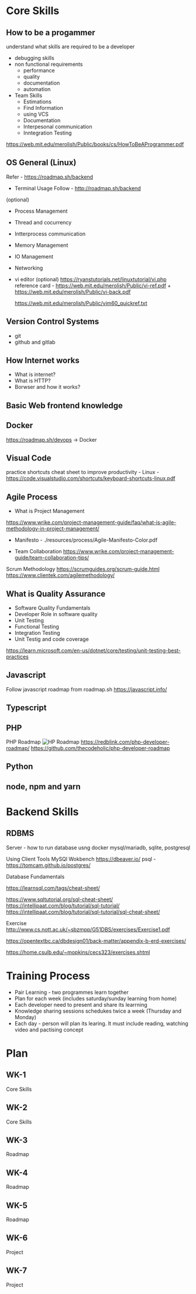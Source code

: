 # Core Skills

## How to be a progammer
understand what skills are required to be a developer
* debugging skills
* non functional requirements
    - performance
    - quality
    - documentation
    - automation
* Team Skills
    - Estimations
    - Find Information
    - using VCS
    - Documentation
    - Interpesonal communication
    - Inntegration Testing

https://web.mit.edu/merolish/Public/books/cs/HowToBeAProgrammer.pdf

## OS General (Linux)
Refer - https://roadmap.sh/backend
* Terminal Usage 
    Follow - http://roadmap.sh/backend

(optional)    
* Process Management 
* Thread and cocurrency
* Intterprocess communication
* Memory Management
* IO Management
* Networking

* vi editor (optional)
    https://ryanstutorials.net/linuxtutorial/vi.php
    reference card - https://web.mit.edu/merolish/Public/vi-ref.pdf
    + 
    https://web.mit.edu/merolish/Public/vi-back.pdf

    https://web.mit.edu/merolish/Public/vim60_quickref.txt


## Version Control Systems
* git
* github and gitlab

## How Internet works
* What is internet?
* What is HTTP?
* Borwser and how it works?

## Basic Web frontend knowledge

## Docker
https://roadmap.sh/devops -> Docker

## Visual Code
practice shortcuts cheat sheet to improve productivity - 
Linux - https://code.visualstudio.com/shortcuts/keyboard-shortcuts-linux.pdf

## Agile Process
* What is Project Management

https://www.wrike.com/project-management-guide/faq/what-is-agile-methodology-in-project-management/


* Manifesto - ./resources/process/Agile-Manifesto-Color.pdf

* Team Collaboration
https://www.wrike.com/project-management-guide/team-collaboration-tips/

Scrum Methodology
https://scrumguides.org/scrum-guide.html
https://www.clientek.com/agilemethodology/


## What is Quality Assurance

* Software Quality Fundamentals
* Developer Role in software quality
* Unit Testing
* Functional Testing
* Integration Testing
* Unit Testig and code coverage

https://learn.microsoft.com/en-us/dotnet/core/testing/unit-testing-best-practices



## Javascript
Follow javascript roadmap from roadmap.sh
https://javascript.info/

## Typescript

## PHP
PHP Roadmap
![HP Roadmap](resources/images/php-roadmap.jpeg)
https://redblink.com/php-developer-roadmap/
https://github.com/thecodeholic/php-developer-roadmap

## Python


## node, npm and yarn


# Backend Skills

## RDBMS
Server - how to run database usng docker
mysql/mariadb, sqlite, postgresql

Using Client Tools
MySQl Wokbench
https://dbeaver.io/
psql - https://tomcam.github.io/postgres/

Database Fundamentals

https://learnsql.com/tags/cheat-sheet/

https://www.sqltutorial.org/sql-cheat-sheet/
https://intellipaat.com/blog/tutorial/sql-tutorial/
https://intellipaat.com/blog/tutorial/sql-tutorial/sql-cheat-sheet/


Exercise 
http://www.cs.nott.ac.uk/~sbzmpp/G51DBS/exercises/Exercise1.pdf

https://opentextbc.ca/dbdesign01/back-matter/appendix-b-erd-exercises/

https://home.csulb.edu/~mopkins/cecs323/exercises.shtml


### 

# Training Process
* Pair Learning - two programmes learn together
* Plan for each week (includes saturday/sunday learning from home)
* Each developer need to present and share its learrning
* Knowledge sharing sessions schedukes twice a week (Thursday and Monday)
* Each day - person will plan its learing. It must include reading, watching video and pactising concept  


# Plan

## WK-1
Core Skills

## WK-2
Core Skills 

## WK-3
Roadmap 

## WK-4
Roadmap 

## WK-5
Roadmap 

## WK-6
Project

## WK-7
Project






